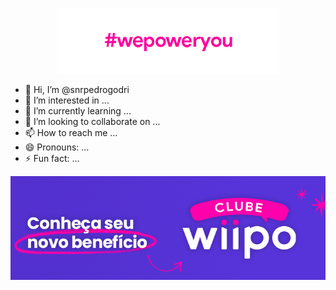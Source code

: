 <div>
  <p align="center">
    <img src="./$4z3hacz3jcm.gif" alt="GIF">
  </p>
</div>

- 👋 Hi, I’m @snrpedrogodri
- 👀 I’m interested in ...
- 🌱 I’m currently learning ...
- 💞️ I’m looking to collaborate on ...
- 📫 How to reach me ...
- 😄 Pronouns: ...
- ⚡ Fun fact: ...

<div>
  <p align="center">
    <img src="head-email-clube-onboarding-2.jpg" alt="Demonstração">
  </p>
</div>
